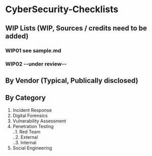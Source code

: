 # CyberSecurity-Checklists
## WIP Lists (WIP, Sources / credits need to be added)
### WIP01 **see sample.md**
### WIP02 --under review--
## By Vendor (Typical, Publically disclosed)
## By Category

1. Incident Response
2. Digital Forensics
3. Vulnerability Assessment
4. Penetration Testing  
..1. Red Team  
..2. External  
..3. Internal
5. Social Engineering
